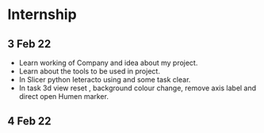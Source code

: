 # Internship

## 3 Feb 22
- Learn working of Company and idea about my project.
- Learn about the tools to be used in project.
- In Slicer python Ieteracto using and some task clear.
- In task 3d view reset , background colour change, remove axis label and direct open Humen marker.
  
## 4 Feb 22
